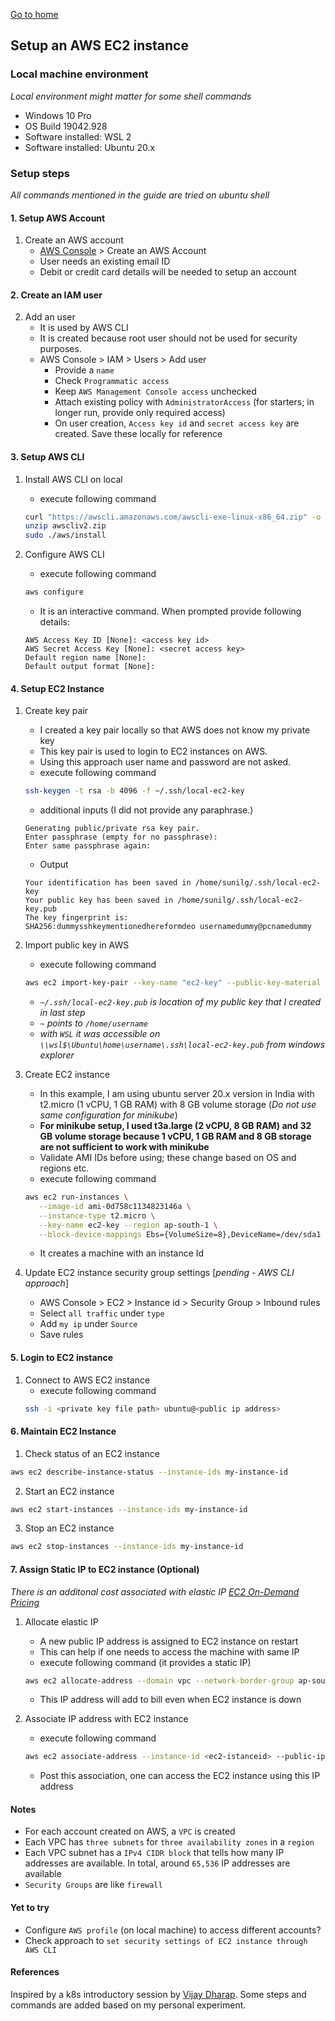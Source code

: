 [Go to home](/learning-cloud-k8s)
## Setup an AWS EC2 instance
### Local machine environment
*Local environment might matter for some shell commands*
   - Windows 10 Pro
   - OS Build 19042.928
   - Software installed: WSL 2
   - Software installed: Ubuntu 20.x

### Setup steps
*All commands mentioned in the guide are tried on ubuntu shell*

#### 1. Setup AWS Account
1. Create an AWS account
   - [AWS Console](https://aws.amazon.com/) > Create an AWS Account
   - User needs an existing email ID
   - Debit or credit card details will be needed to setup an account

#### 2. Create an IAM user
2. Add an user
   - It is used by AWS CLI
   - It is created because root user should not be used for security purposes.
   - AWS Console > IAM > Users > Add user
     - Provide a `name`
     - Check `Programmatic access`
     - Keep `AWS Management Console access` unchecked
     - Attach existing policy with `AdministratorAccess` (for starters; in longer run, provide only required access)
     - On user creation, `Access key id` and `secret access key` are created. Save these locally for reference

#### 3. Setup AWS CLI
1. Install AWS CLI on local
   - execute following command
   ```bash 
   curl "https://awscli.amazonaws.com/awscli-exe-linux-x86_64.zip" -o "awscliv2.zip"
   unzip awscliv2.zip
   sudo ./aws/install
   ```

2. Configure AWS CLI
   - execute following command
   ```bash
   aws configure
   ```
   - It is an interactive command. When prompted provide following details:
   ```
   AWS Access Key ID [None]: <access key id>
   AWS Secret Access Key [None]: <secret access key>
   Default region name [None]: 
   Default output format [None]:
   ```

#### 4. Setup EC2 Instance
1. Create key pair
   - I created a key pair locally so that AWS does not know my private key
   - This key pair is used to login to EC2 instances on AWS.
   - Using this approach user name and password are not asked.
   - execute following command
   ```bash
   ssh-keygen -t rsa -b 4096 -f ~/.ssh/local-ec2-key
   ```
   - additional inputs (I did not provide any paraphrase.)
   ```
   Generating public/private rsa key pair.
   Enter passphrase (empty for no passphrase):
   Enter same passphrase again:
   ```
   - Output
   ```
   Your identification has been saved in /home/sunilg/.ssh/local-ec2-key
   Your public key has been saved in /home/sunilg/.ssh/local-ec2-key.pub
   The key fingerprint is:
   SHA256:dummysshkeymentionedhereformdeo usernamedummy@pcnamedummy
   ```

2. Import public key in AWS
   - execute following command
   ```bash
   aws ec2 import-key-pair --key-name "ec2-key" --public-key-material fileb://~/.ssh/local-ec2-key.pub
   ```
   - *`~/.ssh/local-ec2-key.pub` is location of my public key that I created in last step*
   - *`~` points to `/home/username`*
   - *with `WSL` it was accessible on `\\wsl$\Ubuntu\home\username\.ssh\local-ec2-key.pub` from windows explorer*

3. Create EC2 instance
   - In this example, I am using ubuntu server 20.x version in India with t2.micro (1 vCPU, 1 GB RAM) with 8 GB volume storage (*Do not use same configuration for minikube*)
   - **For minikube setup, I used t3a.large (2 vCPU, 8 GB RAM) and 32 GB volume storage because 1 vCPU, 1 GB RAM and 8 GB storage are not sufficient to work with minikube**
   - Validate AMI IDs before using; these change based on OS and regions etc.
   - execute following command
   ```bash
   aws ec2 run-instances \
      --image-id ami-0d758c1134823146a \
      --instance-type t2.micro \
      --key-name ec2-key --region ap-south-1 \
      --block-device-mappings Ebs={VolumeSize=8},DeviceName=/dev/sda1
   ```
   - It creates a machine with an instance Id

4. Update EC2 instance security group settings [*pending - AWS CLI approach*]
   - AWS Console > EC2 > Instance id > Security Group > Inbound rules
   - Select `all traffic` under `type`
   - Add `my ip` under `Source`
   - Save rules

#### 5. Login to EC2 instance
1. Connect to AWS EC2 instance
   - execute following command
   ```bash
   ssh -i <private key file path> ubuntu@<public ip address>
   ```

#### 6. Maintain EC2 Instance
1. Check status of an EC2 instance
```bash
aws ec2 describe-instance-status --instance-ids my-instance-id
```

2. Start an EC2 instance
```bash
aws ec2 start-instances --instance-ids my-instance-id
```

3. Stop an EC2 instance
```bash
aws ec2 stop-instances --instance-ids my-instance-id
```

#### 7. Assign Static IP to EC2 instance (Optional)
*There is an additonal cost associated with elastic IP [EC2 On-Demand Pricing
](https://aws.amazon.com/ec2/pricing/on-demand/)*

1. Allocate elastic IP
   - A new public IP address is assigned to EC2 instance on restart
   - This can help if one needs to access the machine with same IP
   - execute following command (it provides a static IP)
   ```bash
   aws ec2 allocate-address --domain vpc --network-border-group ap-south-1
   ```
   - This IP address will add to bill even when EC2 instance is down

2. Associate IP address with EC2 instance
   - execute following command
   ```bash
   aws ec2 associate-address --instance-id <ec2-istanceid> --public-ip <elastic ip address>
   ```
   - Post this association, one can access the EC2 instance using this IP address

#### Notes
- For each account created on AWS, a `VPC` is created
- Each VPC has `three subnets` for `three availability zones` in a `region`
- Each VPC subnet has a `IPv4 CIDR block` that tells how many IP addresses are available. In total, around `65,536` IP addresses are available
- `Security Groups` are like `firewall`

#### Yet to try
- Configure `AWS profile` (on local machine) to access different accounts?
- Check approach to `set security settings of EC2 instance through AWS CLI`

#### References
Inspired by a k8s introductory session by [Vijay Dharap](https://github.com/dharapvj). Some steps and commands are added based on my personal experiment.
